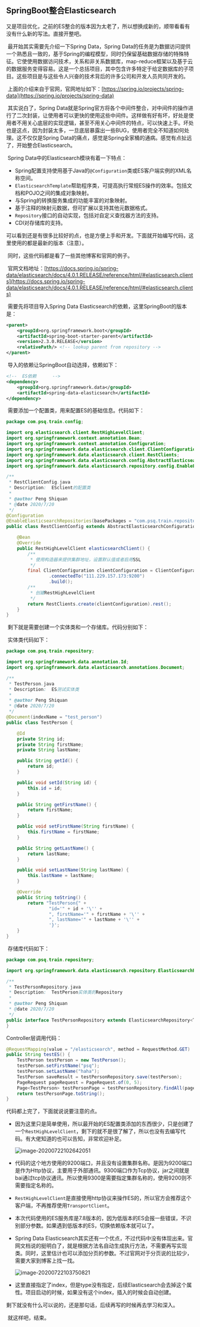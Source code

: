 ## SpringBoot整合Elasticsearch

​	又是项目优化，之前的ES整合的版本因为太老了，所以想换成新的，顺带看看有没有什么新的写法。直接开整吧。

​	最开始其实需要先介绍一下Spring Data，Spring Data的任务是为数据访问提供一个熟悉且一致的，基于Spring的编程模型，同时仍保留基础数据存储的特殊特征。它使使用数据访问技术，关系和非关系数据库，map-reduce框架以及基于云的数据服务变得容易。这是一个总括项目，其中包含许多特定于给定数据库的子项目。这些项目是与这些令人兴奋的技术背后的许多公司和开发人员共同开发的。

​	上面的介绍来自于官网，官网地址如下：[https://spring.io/projects/spring-data](https://spring.io/projects/spring-data)

​	其实说白了，Spring Data就是Spring官方将各个中间件整合，对中间件的操作进行了二次封装，让使用者可以更快的使用这些中间件。这样做有好有坏，好处是使用者不用关心底层的实现逻辑，甚至不用关心中间件的特点，可以快速上手。坏处也是这点，因为封装太多，一旦底层暴露出一些BUG，使用者完全不知道如何处理。这不仅仅是Spring Data的痛点，感觉是Spring全家桶的通病。感觉有点扯远了，开始整合Elasticsearch。

​	Spring Data中的Elasticsearch模块有着一下特点：

- Spring配置支持使用基于Java的`@Configuration`类或ES客户端实例的XML名称空间。
- `ElasticsearchTemplate`帮助程序类，可提高执行常规ES操作的效率。包括文档和POJO之间的集成对象映射。
- 与Spring的转换服务集成的功能丰富的对象映射。
- 基于注释的映射元数据，但可扩展以支持其他元数据格式。
- `Repository`接口的自动实现，包括对自定义查找器方法的支持。
- CDI对存储库的支持。

​	可以看到还是有很多比较好的点，也是方便上手和开发。下面就开始编写代码，这里使用的都是最新的版本（注意）。

​	同时，这些代码都是看了一些其他博客和官网的例子。

​	官网文档地址：[https://docs.spring.io/spring-data/elasticsearch/docs/4.0.1.RELEASE/reference/html/#elasticsearch.clients](https://docs.spring.io/spring-data/elasticsearch/docs/4.0.1.RELEASE/reference/html/#elasticsearch.clients)

​	需要先将项目导入Spring Data Elasticsearch的依赖，这里SpringBoot的版本是：

```xml
<parent>
    <groupId>org.springframework.boot</groupId>
    <artifactId>spring-boot-starter-parent</artifactId>
    <version>2.3.0.RELEASE</version>
    <relativePath/> <!-- lookup parent from repository -->
</parent>
```

​	导入的依赖让SpringBoot自动选择，依赖如下：

```xml
<!--  ES依赖      -->
<dependency>
    <groupId>org.springframework.data</groupId>
    <artifactId>spring-data-elasticsearch</artifactId>
</dependency>
```

​	需要添加一个配置类，用来配置ES的基础信息。代码如下：

```java
package com.psq.train.config;

import org.elasticsearch.client.RestHighLevelClient;
import org.springframework.context.annotation.Bean;
import org.springframework.context.annotation.Configuration;
import org.springframework.data.elasticsearch.client.ClientConfiguration;
import org.springframework.data.elasticsearch.client.RestClients;
import org.springframework.data.elasticsearch.config.AbstractElasticsearchConfiguration;
import org.springframework.data.elasticsearch.repository.config.EnableElasticsearchRepositories;

/**
 * RestClientConfig.java
 * Description:  ESclient的配置类
 *
 * @author Peng Shiquan
 * @date 2020/7/20
 */
@Configuration
@EnableElasticsearchRepositories(basePackages = "com.psq.train.repository")
public class RestClientConfig extends AbstractElasticsearchConfiguration {

    @Bean
    @Override
    public RestHighLevelClient elasticsearchClient() {
        /**
         * 使用构造器来提供集群地址，设置默认值或者启用SSL
         */
        final ClientConfiguration clientConfiguration = ClientConfiguration.builder()
                .connectedTo("111.229.157.173:9200")
                .build();
        /**
         * 创建RestHighLevelClient
         */
        return RestClients.create(clientConfiguration).rest();
    }
}
```

​	剩下就是需要创建一个实体类和一个存储库。代码分别如下：

​	实体类代码如下：

```java
package com.psq.train.repository;

import org.springframework.data.annotation.Id;
import org.springframework.data.elasticsearch.annotations.Document;

/**
 * TestPerson.java
 * Description:  ES测试实体类
 *
 * @author Peng Shiquan
 * @date 2020/7/20
 */
@Document(indexName = "test_person")
public class TestPerson {

    @Id
    private String id;
    private String firstName;
    private String lastName;

    public String getId() {
        return id;
    }

    public void setId(String id) {
        this.id = id;
    }

    public String getFirstName() {
        return firstName;
    }

    public void setFirstName(String firstName) {
        this.firstName = firstName;
    }

    public String getLastName() {
        return lastName;
    }

    public void setLastName(String lastName) {
        this.lastName = lastName;
    }

    @Override
    public String toString() {
        return "TestPerson{" +
                "id='" + id + '\'' +
                ", firstName='" + firstName + '\'' +
                ", lastName='" + lastName + '\'' +
                '}';
    }
}
```

​	存储库代码如下：

```java
package com.psq.train.repository;

import org.springframework.data.elasticsearch.repository.ElasticsearchRepository;

/**
 * TestPersonRepository.java
 * Description:  TestPerson实体类的Repository
 *
 * @author Peng Shiquan
 * @date 2020/7/20
 */
public interface TestPersonRepository extends ElasticsearchRepository<TestPerson, String> {
}
```

Controller层调用代码：

```java
@RequestMapping(value = "/elasticsearch", method = RequestMethod.GET)
public String testES() {
    TestPerson testPerson = new TestPerson();
    testPerson.setFirstName("psq");
    testPerson.setLastName("haha");
    TestPerson saveResult = testPersonRepository.save(testPerson);
    PageRequest pageRequest = PageRequest.of(0, 5);
    Page<TestPerson> testPersonPage = testPersonRepository.findAll(pageRequest);
    return testPersonPage.toString();
}
```

代码都上完了，下面就说说要注意的点。

* 因为这里只是简单使用，所以最开始的ES配置类添加的东西很少，只是创建了一个`RestHighLevelClient`，剩下的就不是很了解了，所以也没有去编写代码。有大佬知道的也可以告知，非常欢迎补足。

  ![image-20200722102642051](https://1162210866.oss-cn-beijing.aliyuncs.com/uPic/image-20200722102642051.png)

* 代码的这个地方使用的9200端口，并且没有设置集群名称。是因为9200端口是作为Http协议，主要用于外部通讯。9300端口作为Tcp协议，jar之间就是bai通过tcp协议通讯。所以使用9300是需要指定集群名称的，使用9200则不需要指定名称的。

* `RestHighLevelClient`是直接使用http协议来操作ES的，所以官方会推荐这个客户端，不再推荐使用`TransportClient`。

* 本次代码使用的ES服务库是7.8版本的，因为低版本的ES会报一些错误，不识别部分参数。如果遇到低版本的ES，切换依赖版本就可以了。

* Spring Data Elasticsearch其实还有一个优点，不过代码中没有体现出来。官网文档说的挺明白了，就是根据方法名自动生成执行方法，不需要再写实现类。同时，这里估计也可以添加分页的参数。不过官网对于分页说的比较少，需要大家到博客上找一找。

  ![image-20200722103750821](https://1162210866.oss-cn-beijing.aliyuncs.com/uPic/image-20200722103750821.png)

* 这里直接指定了index，但是type没有指定，后续Elasticsearch会去掉这个属性。项目启动的时候，如果没有这个index，插入的时候会自动创建。

  
	

​	剩下就没有什么可以说的，还是那句话，后续再写的时候再去学习和深入。

​	就这样吧，结束。